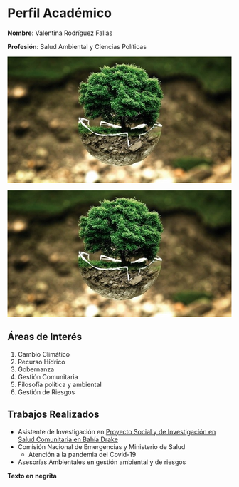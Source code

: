 # Perfil Académico

**Nombre**: Valentina Rodríguez Fallas

**Profesión**: Salud Ambiental y Ciencias Políticas

![](GESTIONAMBIENTAL.jpg)

<img src="GESTIONAMBIENTAL.jpg" alt="GESTIONAMBIENTAL" Stylr="width:50px;height:50px;">

## Áreas de Interés
1. Cambio Climático
2. Recurso Hídrico
3. Gobernanza
4. Gestión Comunitaria
5. Filosofía política y ambiental
6. Gestión de Riesgos

## Trabajos Realizados
- Asistente de Investigación en [Proyecto Social y de Investigación en Salud Comunitaria en Bahía Drake](http://www.estadistica.ucr.ac.cr/index.php/es/actividades/modelos-de-salud)
- Comisión Nacional de Emergencias y Ministerio de Salud 
    * Atención a la pandemia del Covid-19
- Asesorías Ambientales en gestión ambiental y de riesgos

<strong>Texto en negrita </strong>


